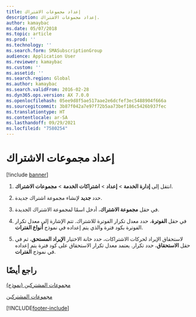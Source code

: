 ```yaml
---
title: إعداد مجموعات الاشتراك
description: إعداد مجموعات الاشتراك.
author: kamaybac
ms.date: 05/07/2018
ms.topic: article
ms.prod: ''
ms.technology: ''
ms.search.form: SMASubscriptionGroup
audience: Application User
ms.reviewer: kamaybac
ms.custom: ''
ms.assetid: ''
ms.search.region: Global
ms.author: kamaybac
ms.search.validFrom: 2016-02-28
ms.dyn365.ops.version: AX 7.0.0
ms.openlocfilehash: 05ee9d8f5ae517aae2e6dcfef3ec5488904f666a
ms.sourcegitcommit: 3b87f042a7e97f72b5aa73bef186c5426b937fec
ms.translationtype: HT
ms.contentlocale: ar-SA
ms.lasthandoff: 09/29/2021
ms.locfileid: "7580254"
---
```

# <a name="set-up-subscription-groups"></a>إعداد مجموعات الاشتراك 

[!include [banner](../includes/banner.md)]


1.  انتقل إلى **إدارة الخدمة** \> **إعداد** \> **اشتراكات الخدمة** \> **مجموعات الاشتراك**.

2.  حدد **جديد** لإنشاء مجموعة اشتراك جديدة.

3.  في حقل **مجموعة الاشتراك**، أدخل اسمًا لمجموعة الاشتراك الجديدة.

4.  في حقل **الفوترة**، حدد معدل تكرار الفوترة للاشتراك. تتم الإشارة إلى معدل تكرار الفوترة بكود فترة والذي يتم إعداده في نموذج **أنواع الفترات**.

5.  لاستحقاق الإيراد لحركات الاشتراكات، حدد خانة الاختيار **الإيراد المستحق**، ثم في حقل **الاستحقاق**، حدد تكرار. يعتمد معدل تكرار الاستحقاق على كود فترة يتم إعداده في نموذج **الفترات**.

## <a name="see-also"></a>راجع أيضًا

[مجموعات المشتركين (نموذج)](https://technet.microsoft.com/library/aa553150\(v=ax.60\))

[مجموعات المشتركين](subscription-groups.md)

  




[!INCLUDE[footer-include](../../includes/footer-banner.md)]